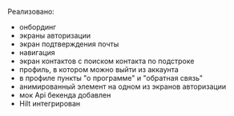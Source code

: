 Реализовано:
- онбординг
- экраны авторизации
- экран подтверждения почты
- навигация
- экран контактов с поиском контакта по подстроке
- профиль, в котором можно выйти из аккаунта
- в профиле пункты "о программе" и "обратная связь"
- анимированный элемент на одном из экранов авторизации
- мок Api бекенда добавлен
- Hilt интегрирован